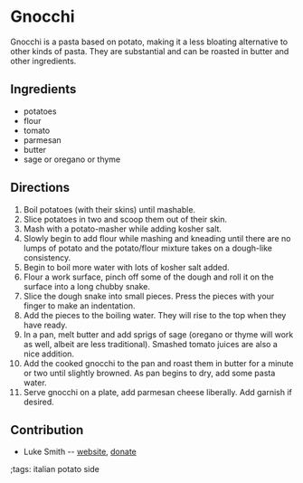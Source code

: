 # Gnocchi

Gnocchi is a pasta based on potato, making it a less bloating alternative to other kinds of pasta.
They are substantial and can be roasted in butter and other ingredients.

## Ingredients

- potatoes
- flour
- tomato
- parmesan
- butter
- sage or oregano or thyme

## Directions

1. Boil potatoes (with their skins) until mashable.
2. Slice potatoes in two and scoop them out of their skin.
3. Mash with a potato-masher while adding kosher salt.
4. Slowly begin to add flour while mashing and kneading until there are no lumps of potato and the potato/flour mixture takes on a dough-like consistency.
5. Begin to boil more water with lots of kosher salt added.
6. Flour a work surface, pinch off some of the dough and roll it on the surface into a long chubby snake.
7. Slice the dough snake into small pieces. Press the pieces with your finger to make an indentation.
8. Add the pieces to the boiling water. They will rise to the top when they have ready.
9. In a pan, melt butter and add sprigs of sage (oregano or thyme will work as well, albeit are less traditional). Smashed tomato juices are also a nice addition.
10. Add the cooked gnocchi to the pan and roast them in butter for a minute or two until slightly browned. As pan begins to dry, add some pasta water.
12. Serve gnocchi on a plate, add parmesan cheese liberally. Add garnish if desired.

## Contribution

- Luke Smith -- [website](https://lukesmith.xyz), [donate](https://lukesmith.xyz/donate)

;tags: italian potato side
